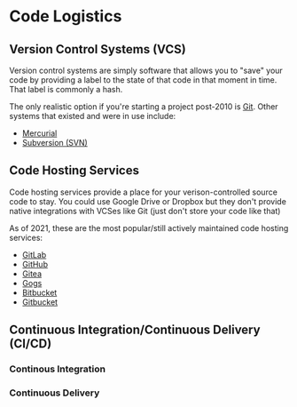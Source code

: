 # Code Logistics

## Version Control Systems \(VCS\)

Version control systems are simply software that allows you to "save" your code by providing a label to the state of that code in that moment in time. That label is commonly a hash.

The only realistic option if you're starting a project post-2010 is [Git](https://git-scm.com/). Other systems that existed and were in use include:

* [Mercurial](https://www.mercurial-scm.org/)
* [Subversion \(SVN\)](https://subversion.apache.org/)

## Code Hosting Services

Code hosting services provide a place for your verison-controlled source code to stay. You could use Google Drive or Dropbox but they don't provide native integrations with VCSes like Git \(just don't store your code like that\)

As of 2021, these are the most popular/still actively maintained code hosting services:

* [GitLab](https://about.gitlab.com/)
* [GitHub](https://github.com/)
* [Gitea](https://gitea.io/)
* [Gogs](https://gogs.io/)
* [Bitbucket](https://bitbucket.org/)
* [Gitbucket](https://gitbucket.github.io/)

## Continuous Integration/Continuous Delivery \(CI/CD\)

### Continous Integration

### Continuous Delivery


